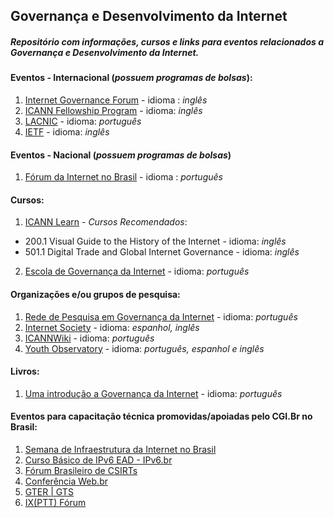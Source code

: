 ## Governança e Desenvolvimento da Internet 
##### Repositório com informações, cursos e links para eventos relacionados a Governança e Desenvolvimento da Internet.

#### Eventos - Internacional (*possuem programas de bolsas*):
1. [Internet Governance Forum](https://www.intgovforum.org/)  - idioma : *inglês*  
3. [ICANN Fellowship Program](https://www.icann.org/fellowshipprogram) - idioma: *inglês*
4. [LACNIC](http://www.lacnic.net/991/1/lacnic/programa-de-becas) - idioma: *português*
5. [IETF](https://www.ietf.org/newcomers.html) - idioma: *inglês*


#### Eventos - Nacional (*possuem programas de bolsas*)
1. [Fórum da Internet no Brasil](http://forumdainternet.cgi.br/index.html) - idioma : *português*

#### Cursos:
1. [ICANN Learn](https://learn.icann.org/) - *Cursos Recomendados*: 
* 200.1 Visual Guide to the History of the Internet - idioma: *inglês*
* 501.1 Digital Trade and Global Internet Governance - idioma: *inglês*
2. [Escola de Governança da Internet](https://egi.nic.br/) - idioma: *português*

#### Organizações e/ou grupos de pesquisa:
1. [Rede de Pesquisa em Governança da Internet](http://www.redegovernanca.net.br/) -  idioma: *português*
2. [Internet Society](https://www.internetsociety.org/) - idioma: *espanhol, inglês*
3. [ICANNWiki](https://pt.icannwiki.org/) - idioma: *português*
4. [Youth Observatory](http://obdjuv.org/) - idioma: *português, espanhol e inglês* 

#### Livros: 
1. [Uma introdução a Governança da Internet](http://cgi.br/publicacao/uma-introducao-a-governanca-da-internet/) - idioma: *português*


#### Eventos para capacitação técnica promovidas/apoiadas pelo CGI.Br no Brasil:
1. [Semana de Infraestrutura da Internet no Brasil](http://nic.br/semanainfrabr/)
2. [Curso Básico de IPv6 EAD - IPv6.br](http://saladeaula.nic.br/courses/course-v1:NIC.br+IPV6-001+T001/about)
3. [Fórum Brasileiro de CSIRTs](https://www.cert.br/forum2018/)
4. [Conferência Web.br](http://conferenciaweb.w3c.br/)
5. [GTER | GTS](http://gtergts.nic.br/)
6. [IX(PTT) Fórum ](http://forum.ix.br/)






